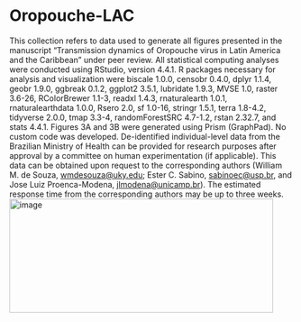 # Oropouche-LAC
This collection refers to data used to generate all figures presented in the manuscript “Transmission dynamics of Oropouche virus in Latin America and the Caribbean” under peer review. All statistical computing analyses were conducted using RStudio, version 4.4.1. R packages necessary for analysis and visualization were biscale 1.0.0, censobr 0.4.0, dplyr 1.1.4, geobr 1.9.0, ggbreak 0.1.2, ggplot2 3.5.1, lubridate 1.9.3, MVSE 1.0, raster 3.6-26, RColorBrewer 1.1-3, readxl 1.4.3, rnaturalearth 1.0.1, rnaturalearthdata 1.0.0, Rsero 2.0, sf 1.0-16, stringr 1.5.1, terra 1.8-4.2, tidyverse 2.0.0, tmap 3.3-4, randomForestSRC 4.7-1.2, rstan 2.32.7, and stats 4.4.1. Figures 3A and 3B were generated using Prism (GraphPad). No custom code was developed. De-identified individual-level data from the Brazilian Ministry of Health can be provided for research purposes after approval by a committee on human experimentation (if applicable). This data can be obtained upon request to the corresponding authors (William M. de Souza, wmdesouza@uky.edu; Ester C. Sabino, sabinoec@usp.br, and Jose Luiz Proenca-Modena, jlmodena@unicamp.br). The estimated response time from the corresponding authors may be up to three weeks.<img width="468" height="202" alt="image" src="https://github.com/user-attachments/assets/90f6a796-baee-4946-922f-bc9ad23cc69f" />
